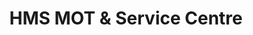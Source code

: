 ---
title: "HMS MOT & Service Centre"
url: /bedlington/hms-mot-und-service-centre/
shop: Autowerkstatt
---